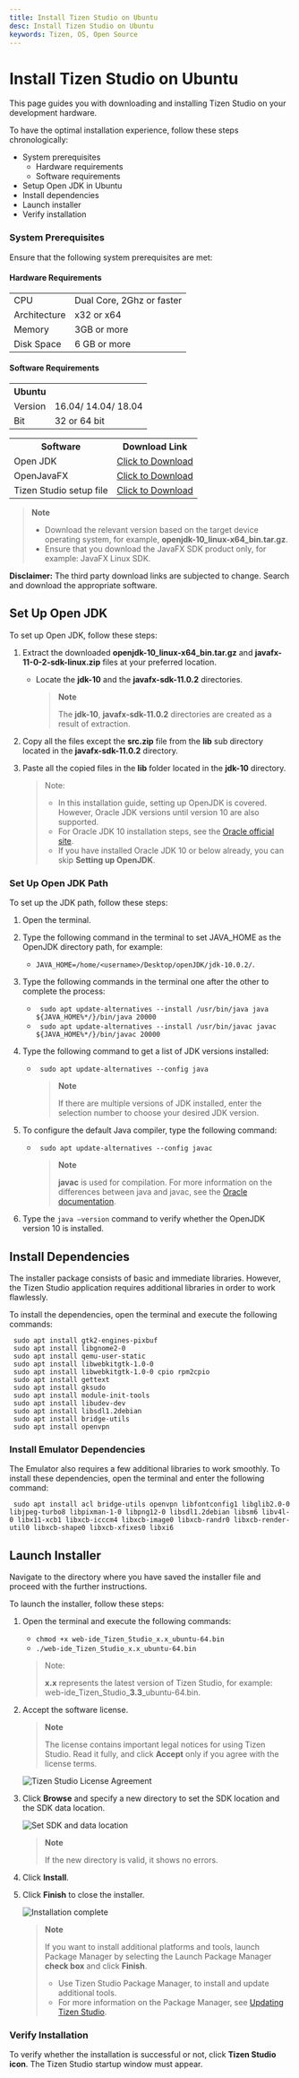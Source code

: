```yaml
---
title: Install Tizen Studio on Ubuntu
desc: Install Tizen Studio on Ubuntu
keywords: Tizen, OS, Open Source
---
```


# Install Tizen Studio on Ubuntu

This page guides you with downloading and installing Tizen Studio on your development hardware. 

To have the optimal installation experience, follow these steps chronologically:

- System prerequisites
  - Hardware requirements
  - Software requirements
- Setup Open JDK in Ubuntu
- Install dependencies
- Launch installer
- Verify installation

### System Prerequisites

Ensure that the following system prerequisites are met:

#### Hardware Requirements

<table>
  <tr>
    <td>CPU</td>
    <td>Dual Core, 2Ghz or faster</td>
  </tr>
  <tr>
    <td>Architecture</td>
    <td>x32 or x64 </td>
  </tr>
  <tr>
    <td>Memory</td>
    <td>3GB or more</td>
  </tr>
  <tr>
    <td>Disk Space</td>
    <td>6 GB or more</td>
  </tr>
</table> 

#### Software Requirements

<table>
  <tr>
    <th colspan="2" align="left">Ubuntu</th>
  </tr>
  <tr>
    <td>Version</td>
    <td>16.04/ 14.04/ 18.04</td>
  </tr>
  <tr>
    <td>Bit</td>
    <td>32 or 64 bit</td>
  </tr>
</table>

<table>
  <tr>
    <th>Software</th>
    <th>Download Link </th>
  </tr>
  <tr>
    <td>Open JDK</td>
    <td>
    <a href="https://download.java.net/java/GA/jdk10/10/binaries/openjdk-10_linux-x64_bin.tar.gz" target="_blank"> Click to Download</a>
    </td>
  </tr>
  <tr>
    <td>OpenJavaFX</td>
    <td><a href="http://gluonhq.com/download/javafx-11-0-2-sdk-linux/" target="_blank">Click to Download </a></td>
  </tr>
  <tr>
    <td>Tizen Studio setup file</td>
    <td><a href=https://developer.tizen.org/development/tizen-studio/download# target="_blank">Click to Download</a></td>
  </tr>
</table>

> **Note**
>
> - Download the relevant version based on the target device operating system, for example, **openjdk-10_linux-x64_bin.tar.gz**. 
> - Ensure that you download the JavaFX <OS> SDK product only, for example: JavaFX Linux SDK.

**Disclaimer:** The third party download links are subjected to change. Search and download the appropriate software.

## Set Up Open JDK

To set up Open JDK, follow these steps: 

1. Extract the downloaded **openjdk-10_linux-x64_bin.tar.gz** and  **javafx-11-0-2-sdk-linux.zip** files at your preferred location.
   - Locate the **jdk-10** and the **javafx-sdk-11.0.2** directories.
     > **Note**
     >
     >The **jdk-10**, **javafx-sdk-11.0.2** directories are created as a result of extraction. 
   
2. Copy all the files except the **src.zip** file from the **lib** sub directory located in the **javafx-sdk-11.0.2** directory.
3. Paste all the copied files in the **lib** folder located in the **jdk-10** directory. 
   >Note:
   >
   >- In this installation guide, setting up OpenJDK is covered. However, Oracle JDK versions until version 10 are also supported.
   >- For Oracle JDK 10 installation steps, see the [Oracle official site](https://docs.oracle.com/javase/10/install/installation-jdk-and-jre-linux-platforms.htm#JSJIG-GUID-79FBE4A9-4254-461E-8EA7-A02D7979A161). 
   >- If you have installed Oracle JDK 10 or below already, you can skip **Setting up OpenJDK**. 

### Set Up Open JDK Path 

To set up the JDK path, follow these steps:  

1.	Open the terminal.
2.	Type the following command in the terminal to set JAVA_HOME as the OpenJDK directory path, for example:
	- `JAVA_HOME=/home/<username>/Desktop/openJDK/jdk-10.0.2/`.
3.	Type the following commands in the terminal one after the other to complete the process:
	- ` sudo apt update-alternatives --install /usr/bin/java java ${JAVA_HOME%*/}/bin/java 20000`
	- ` sudo apt update-alternatives --install /usr/bin/javac javac ${JAVA_HOME%*/}/bin/javac 20000`
4.	Type the following command to get a list of JDK versions installed:
	- ` sudo apt update-alternatives --config java`
	    > **Note**
      >
      > If there are multiple versions of JDK installed, enter the selection number to choose your desired JDK version.

5. To configure the default Java compiler, type the following command:
	
   - ` sudo apt update-alternatives --config javac`
	
	   > **Note**
     >
     >**javac** is used for compilation. For more information on the differences between java and javac, see the [Oracle documentation](https://docs.oracle.com).
	
6.	Type the `java –version` command to verify whether the OpenJDK version 10 is installed.
	
## Install Dependencies

The installer package consists of basic and immediate libraries. However, the Tizen Studio application requires additional libraries in order to work flawlessly. 

To install the dependencies, open the terminal and execute the following commands: 

```sudo apt install expect
 sudo apt install gtk2-engines-pixbuf
 sudo apt install libgnome2-0
 sudo apt install qemu-user-static
 sudo apt install libwebkitgtk-1.0-0
 sudo apt install libwebkitgtk-1.0-0 cpio rpm2cpio
 sudo apt install gettext
 sudo apt install gksudo
 sudo apt install module-init-tools
 sudo apt install libudev-dev
 sudo apt install libsdl1.2debian
 sudo apt install bridge-utils
 sudo apt install openvpn
 ```

 
### Install Emulator Dependencies

The Emulator also requires a few additional libraries to work smoothly. To install these dependencies, open the terminal and enter the following command:

  ` sudo apt install acl bridge-utils openvpn libfontconfig1 libglib2.0-0 libjpeg-turbo8 libpixman-1-0 libpng12-0 libsdl1.2debian libsm6 libv4l-0 libx11-xcb1 libxcb-icccm4 libxcb-image0 libxcb-randr0 libxcb-render-util0 libxcb-shape0 libxcb-xfixes0 libxi6`

## Launch Installer 

Navigate to the directory where you have saved the installer file and proceed with the further instructions. 

To launch the installer, follow these steps:

1. Open the terminal and execute the following commands:
	
	- `chmod +x web-ide_Tizen_Studio_x.x_ubuntu-64.bin`
	- `./web-ide_Tizen_Studio_x.x_ubuntu-64.bin` 
	>Note:
	>
	>**x.x** represents the latest version of Tizen Studio, for example: web-ide_Tizen_Studio_**3.3**_ubuntu-64.bin.
2. Accept the software license.
   
   > **Note**
   >
   >The license contains important legal notices for using Tizen Studio. Read it fully, and click **Accept** only if you agree with the license terms.

   ![Tizen Studio License Agreement](./tizenstudio/setup/media/install_sdk_license.png)

3. Click **Browse** and specify a new directory to set the SDK location and the SDK data location.

   ![Set SDK and data location](./tizenstudio/setup/media/install_sdk_directory.png)
   
   >**Note** 
   > 
   >If the new directory is valid, it shows no errors.
4. Click **Install**.
5. Click **Finish** to close the installer.

   ![Installation complete](./tizenstudio/setup/media/migration_finish_instal.png)

   > **Note**
   >
   >If you want to install additional platforms and tools, launch Package Manager by selecting the Launch Package Manager **check box** and click **Finish**.
   > - Use Tizen Studio Package Manager, to install and update additional tools. 
   > - For more information on the Package Manager, see [Updating Tizen Studio](./tizenstudio/setup/update-sdk/).

### Verify Installation
   
To verify whether the installation is successful or not, click **Tizen Studio icon**. The Tizen Studio startup window must appear.
